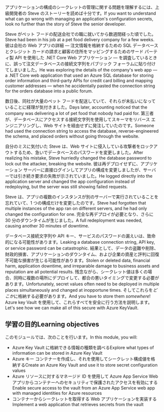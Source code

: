 <span data-ttu-id="20cec-101">アプリケーションの構成のシークレットの管理に関する問題を理解するには、上級開発者の Steve のストーリーを読めば十分です。</span><span class="sxs-lookup"><span data-stu-id="20cec-101">If you want to understand what can go wrong with managing an application's configuration secrets, look no further than the story of Steve the senior developer.</span></span>

<span data-ttu-id="20cec-102">Steve がペット フードの配送会社での職に就いてから数週間経った頃でした。</span><span class="sxs-lookup"><span data-stu-id="20cec-102">Steve had been in his job at a pet food delivery company for a few weeks.</span></span> <span data-ttu-id="20cec-103">彼は会社の Web アプリの詳細 &mdash; 注文情報を格納するための SQL データベースとクレジット カードの請求と顧客の住所をマッピングするためのサード パーティ製 API を使用した .NET Core Web アプリケーション &mdash; を調査しているときに、誤って注文データベースの接続文字列をパブリック フォーラムに貼り付けてしまいました。</span><span class="sxs-lookup"><span data-stu-id="20cec-103">He was exploring the details of the company's web app &mdash; a .NET Core web application that used an Azure SQL database for storing order information and third-party APIs for credit card billing and mapping customer addresses &mdash; when he accidentally pasted the connection string for the orders database into a public forum.</span></span>

<span data-ttu-id="20cec-104">数日後、同社が大量のペット フードを配送していて、それらが未払いになっていることに経理が気付きました。</span><span class="sxs-lookup"><span data-stu-id="20cec-104">Days later, accounting noticed that the company was delivering a lot of pet food that nobody had paid for.</span></span> <span data-ttu-id="20cec-105">第三者が、データベースにアクセスする接続文字列を使用してスキーマをリバース エンジニアリングし、Web サイトを経由せずに発注していたのです。</span><span class="sxs-lookup"><span data-stu-id="20cec-105">Someone had used the connection string to access the database, reverse-engineered the schema, and placed orders without going through the website.</span></span>

<span data-ttu-id="20cec-106">自分のミスに気付いた Steve は、Web サイトに侵入している攻撃者をロックアウトするため、急いでデータベースのパスワードを変更しました。</span><span class="sxs-lookup"><span data-stu-id="20cec-106">After realizing his mistake, Steve hurriedly changed the database password to lock out the attacker, breaking the website.</span></span> <span data-ttu-id="20cec-107">彼は再デプロイせずに、アプリケーション サーバーに直接ログインしてアプリの構成を変更しましたが、サーバーでは引き続き要求の失敗が示されていました。</span><span class="sxs-lookup"><span data-stu-id="20cec-107">He logged directly into the application server and changed the app configuration instead of redeploying, but the server was still showing failed requests.</span></span>

<span data-ttu-id="20cec-108">Steve は、アプリの複数のインスタンスが別のサーバーで実行されていることを忘れていて、1 つの構成だけを変更したのです。</span><span class="sxs-lookup"><span data-stu-id="20cec-108">Steve had forgotten that multiple instances of the app ran on different servers, and he had only changed the configuration for one.</span></span> <span data-ttu-id="20cec-109">完全な再デプロイが必要となり、さらに 30 分のダウンタイムが生じました。</span><span class="sxs-lookup"><span data-stu-id="20cec-109">A full redeployment was needed, causing another 30 minutes of downtime.</span></span>

<span data-ttu-id="20cec-110">データベース接続文字列や API キー、サービスのパスワードの漏えいは、致命的になる可能性があります。</span><span class="sxs-lookup"><span data-stu-id="20cec-110">Leaking a database connection string, API key, or service password can be catastrophic.</span></span> <span data-ttu-id="20cec-111">結果として、データの盗難や削除、財政的損害、アプリケーションのダウンタイム、および企業の資産と評判に回復不可能な損害が生じる可能性があります。</span><span class="sxs-lookup"><span data-stu-id="20cec-111">Stolen or deleted data, financial harm, application downtime, and irreparable damage to business assets and reputation are all potential results.</span></span> <span data-ttu-id="20cec-112">残念ながら、シークレット値は多くの場合、同時に複数の場所にデプロイして、都合の悪いタイミングで変更する必要があります。</span><span class="sxs-lookup"><span data-stu-id="20cec-112">Unfortunately, secret values often need to be deployed in multiple places simultaneously and changed at inopportune times.</span></span> <span data-ttu-id="20cec-113">そしてこれらを*どこか*に格納する必要があります。</span><span class="sxs-lookup"><span data-stu-id="20cec-113">And you have to store them *somewhere*!</span></span> <span data-ttu-id="20cec-114">Azure key Vault を使用して、これらすべてを安全に行う方法を説明します。</span><span class="sxs-lookup"><span data-stu-id="20cec-114">Let's see how we can make all of this secure with Azure KeyVault.</span></span>

## <a name="learning-objectives"></a><span data-ttu-id="20cec-115">学習の目的</span><span class="sxs-lookup"><span data-stu-id="20cec-115">Learning objectives</span></span>

<span data-ttu-id="20cec-116">このモジュールでは、次のことを行います。</span><span class="sxs-lookup"><span data-stu-id="20cec-116">In this module, you will:</span></span>

- <span data-ttu-id="20cec-117">Azure Key Vault に格納できる情報の種類を調べる</span><span class="sxs-lookup"><span data-stu-id="20cec-117">Explore what types of information can be stored in Azure Key Vault</span></span>
- <span data-ttu-id="20cec-118">Azure キー コンテナーを作成し、それを使用してシークレット構成値を格納する</span><span class="sxs-lookup"><span data-stu-id="20cec-118">Create an Azure Key Vault and use it to store secret configuration values</span></span>
- <span data-ttu-id="20cec-119">Azure リソースに対するマネージド ID を使用して Azure App Service Web アプリからコンテナーへのセキュリティで保護されたアクセスを有効にする</span><span class="sxs-lookup"><span data-stu-id="20cec-119">Enable secure access to the vault from an Azure App Service web app with managed identities for Azure resources</span></span>
- <span data-ttu-id="20cec-120">コンテナーからシークレットを取得する Web アプリケーションを実装する</span><span class="sxs-lookup"><span data-stu-id="20cec-120">Implement a web application that retrieves secrets from the vault</span></span>
